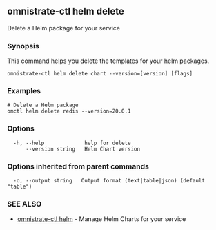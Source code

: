 ## omnistrate-ctl helm delete

Delete a Helm package for your service

### Synopsis

This command helps you delete the templates for your helm packages.

```
omnistrate-ctl helm delete chart --version=[version] [flags]
```

### Examples

```
# Delete a Helm package
omctl helm delete redis --version=20.0.1
```

### Options

```
  -h, --help             help for delete
      --version string   Helm Chart version
```

### Options inherited from parent commands

```
  -o, --output string   Output format (text|table|json) (default "table")
```

### SEE ALSO

* [omnistrate-ctl helm](omnistrate-ctl_helm.md)	 - Manage Helm Charts for your service

